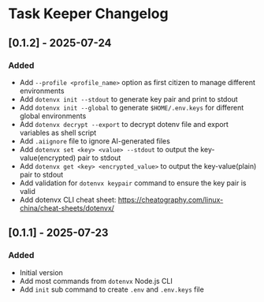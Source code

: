 <!-- Keep a Changelog guide -> https://keepachangelog.com -->

# Task Keeper Changelog

## [0.1.2] - 2025-07-24

### Added

- Add `--profile <profile_name>` option as first citizen to manage different environments
- Add `dotenvx init --stdout` to generate key pair and print to stdout
- Add `dotenvx init --global` to generate `$HOME/.env.keys` for different global environments
- Add `dotenvx decrypt --export` to decrypt dotenv file and export variables as shell script
- Add `.aiignore` file to ignore AI-generated files
- Add `dotenvx set <key> <value> --stdout` to output the key-value(encrypted) pair to stdout
- Add `dotenvx get <key> <encrypted_value>` to output the key-value(plain) pair to stdout
- Add validation for `dotenvx keypair` command to ensure the key pair is valid
- Add dotenvx CLI cheat sheet: https://cheatography.com/linux-china/cheat-sheets/dotenvx/

## [0.1.1] - 2025-07-23

### Added

- Initial version
- Add most commands from `dotenvx` Node.js CLI
- Add `init` sub command to create `.env` and `.env.keys` file
